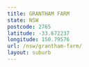 ```yaml
---
title: GRANTHAM FARM
state: NSW
postcode: 2765
latitude: -33.672237
longitude: 150.79576
url: /nsw/grantham-farm/
layout: suburb
---
```

